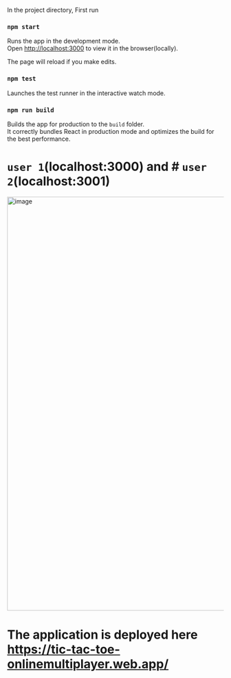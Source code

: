 In the project directory, First run
### `npm start`

Runs the app in the development mode.<br />
Open [http://localhost:3000](http://localhost:3000) to view it in the browser(locally).

The page will reload if you make edits.<br />

### `npm test`

Launches the test runner in the interactive watch mode.<br />

### `npm run build`

Builds the app for production to the `build` folder.<br />
It correctly bundles React in production mode and optimizes the build for the best performance.

# `user 1`(localhost:3000) and # `user 2`(localhost:3001)

<img width="960" alt="image" src="https://user-images.githubusercontent.com/34184719/209574049-ee5b90c2-ad61-4e05-a786-96f99c44a9ad.png">

# The application is deployed here https://tic-tac-toe-onlinemultiplayer.web.app/
